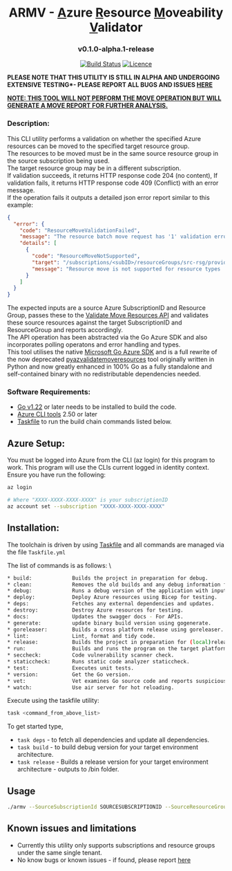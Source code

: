 <div align="center">

# ARMV - <u>A</u>zure <u>R</u>esource <u>M</u>oveability <u>V</u>alidator

### v0.1.0-alpha.1-release

[![Build Status](https://github.com/AaronSaikovski/armv/workflows/build/badge.svg)](https://github.com/AaronSaikovski/armv/actions)
[![Licence](https://img.shields.io/github/license/AaronSaikovski/armv)](LICENSE)

</div>

**PLEASE NOTE THAT THIS UTILITY IS STILL IN ALPHA AND UNDERGOING EXTENSIVE TESTING\*- PLEASE REPORT ALL BUGS AND ISSUES [HERE](https://github.com/AaronSaikovski/armv/issues)**

**<u>NOTE: THIS TOOL WILL NOT PERFORM THE MOVE OPERATION BUT WILL GENERATE A MOVE REPORT FOR FURTHER ANALYSIS.</u>**

### Description:

This CLI utility performs a validation on whether the specified Azure resources can be moved to the specified target resource group. \
The resources to be moved must be in the same source resource group in the source subscription being used. \
The target resource group may be in a different subscription. \
If validation succeeds, it returns HTTP response code 204 (no content), If validation fails, it returns HTTP response code 409 (Conflict) with an error message. \
If the operation fails it outputs a detailed json error report similar to this example:

```json
{
  "error": {
    "code": "ResourceMoveValidationFailed",
    "message": "The resource batch move request has '1' validation errors. Diagnostic information: timestamp '20240520T034539Z', tracking Id '8f53448f-e108-4f51-85d4-259e2137761d', request correlation Id '0a88b427-06ea-4045-98f1-7d2c4aaf2867'.",
    "details": [
      {
        "code": "ResourceMoveNotSupported",
        "target": "/subscriptions/<subID>/resourceGroups/src-rsg/providers/Microsoft.ContainerInstance/containerGroups/aciresource",
        "message": "Resource move is not supported for resource types 'Microsoft.ContainerInstance/containerGroups'."
      }
    ]
  }
}
```

The expected inputs are a source Azure SubscriptionID and Resource Group, passes these to the [Validate Move Resources API](https://learn.microsoft.com/en-us/rest/api/resources/resources/validate-move-resources?view=rest-resources-2021-04-01) and validates these source resources against the target SubscriptionID and ResourceGroup and reports accordingly.\
The API operation has been abstracted via the Go Azure SDK and also incorporates polling operatons and error handling and types.\
This tool utilises the native [Microsoft Go Azure SDK](https://learn.microsoft.com/en-us/azure/developer/go/overview) and is a full rewrite of the now deprecated [pyazvalidatemoveresources](https://github.com/AaronSaikovski/pyazvalidatemoveresources) tool originally written in Python and now greatly enhanced in 100% Go as a fully standalone and self-contained binary with no redistributable dependencies needed.

### Software Requirements:

- [Go v1.22](https://www.go.dev/dl/) or later needs to be installed to build the code.
- [Azure CLI tools](https://learn.microsoft.com/en-us/cli/azure/) 2.50 or later
- [Taskfile](https://taskfile.dev/) to run the build chain commands listed below.

## Azure Setup:

You must be logged into Azure from the CLI (az login) for this program to work. This program will use the CLIs current logged in identity context. \
Ensure you have run the following:

```bash
az login

# Where "XXXX-XXXX-XXXX-XXXX" is your subscriptionID
az account set --subscription "XXXX-XXXX-XXXX-XXXX"
```

## Installation:

The toolchain is driven by using [Taskfile](https://taskfile.dev/) and all commands are managed via the file `Taskfile.yml`

The list of commands is as follows: \

```bash
* build:             Builds the project in preparation for debug.
* clean:             Removes the old builds and any debug information from the source tree.
* debug:             Runs a debug version of the application with input parameters from the environment file.
* deploy:            Deploy Azure resources using Bicep for testing.
* deps:              Fetches any external dependencies and updates.
* destroy:           Destroy Azure resources for testing.
* docs:              Updates the swagger docs - For APIs.
* generate:          update binary build version using gogenerate.
* goreleaser:        Builds a cross platform release using goreleaser.
* lint:              Lint, format and tidy code.
* release:           Builds the project in preparation for (local)release.
* run:               Builds and runs the program on the target platform.
* seccheck:          Code vulnerability scanner check.
* staticcheck:       Runs static code analyzer staticcheck.
* test:              Executes unit tests.
* version:           Get the Go version.
* vet:               Vet examines Go source code and reports suspicious constructs.
* watch:             Use air server for hot reloading.
```

Execute using the taskfile utility:

```bash
task <command_from_above_list>
```

To get started type,

- `task deps` - to fetch all dependencies and update all dependencies.
- `task build` - to build debug version for your target environment architecture.
- `task release` - Builds a release version for your target environment architecture - outputs to /bin folder.

## Usage

```bash
./armv --SourceSubscriptionId SOURCESUBSCRIPTIONID --SourceResourceGroup SOURCERESOURCEGROUP --TargetSubscriptionId TARGETSUBSCRIPTIONID --TargetResourceGroup TARGETRESOURCEGROUP
```

## Known issues and limitations

- Currently this utility only supports subscriptions and resource groups under the same single tenant.
- No know bugs or known issues - if found, please report [here](https://github.com/AaronSaikovski/armv/issues)
